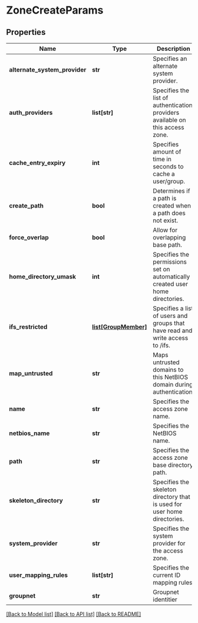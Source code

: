 # ZoneCreateParams

## Properties
Name | Type | Description | Notes
------------ | ------------- | ------------- | -------------
**alternate_system_provider** | **str** | Specifies an alternate system provider. | [optional] 
**auth_providers** | **list[str]** | Specifies the list of authentication providers available on this access zone. | [optional] 
**cache_entry_expiry** | **int** | Specifies amount of time in seconds to cache a user/group. | [optional] 
**create_path** | **bool** | Determines if a path is created when a path does not exist. | [optional] 
**force_overlap** | **bool** | Allow for overlapping base path. | [optional] 
**home_directory_umask** | **int** | Specifies the permissions set on automatically created user home directories. | [optional] 
**ifs_restricted** | [**list[GroupMember]**](GroupMember.md) | Specifies a list of users and groups that have read and write access to /ifs. | [optional] 
**map_untrusted** | **str** | Maps untrusted domains to this NetBIOS domain during authentication. | [optional] 
**name** | **str** | Specifies the access zone name. | 
**netbios_name** | **str** | Specifies the NetBIOS name. | [optional] 
**path** | **str** | Specifies the access zone base directory path. | [optional] 
**skeleton_directory** | **str** | Specifies the skeleton directory that is used for user home directories. | [optional] 
**system_provider** | **str** | Specifies the system provider for the access zone. | [optional] 
**user_mapping_rules** | **list[str]** | Specifies the current ID mapping rules. | [optional] 
**groupnet** | **str** | Groupnet identitier | [optional] 

[[Back to Model list]](../README.md#documentation-for-models) [[Back to API list]](../README.md#documentation-for-api-endpoints) [[Back to README]](../README.md)


